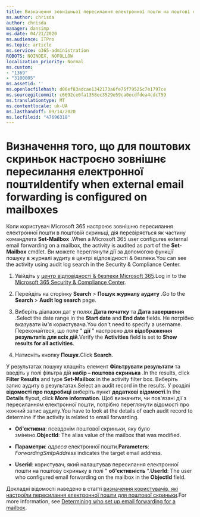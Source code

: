 ```yaml
---
title: Визначення зовнішньої пересилання електронної пошти на поштові скриньки в журналах аудиту
ms.author: chrisda
author: chrisda
manager: dansimp
ms.date: 04/21/2020
ms.audience: ITPro
ms.topic: article
ms.service: o365-administration
ROBOTS: NOINDEX, NOFOLLOW
localization_priority: Normal
ms.custom:
- "1369"
- "3100005"
ms.assetid: ''
ms.openlocfilehash: d06ef83adcae1342173a6fe75f79525c7e1797ce
ms.sourcegitcommit: c6692ce0fa1358ec3529e59ca0ecdfdea4cdc759
ms.translationtype: MT
ms.contentlocale: uk-UA
ms.lasthandoff: 09/14/2020
ms.locfileid: "47696318"
---
```

# <a name="identify-when-external-email-forwarding-is-configured-on-mailboxes"></a><span data-ttu-id="ee364-102">Визначення того, що для поштових скриньок настроєно зовнішнє пересилання електронної пошти</span><span class="sxs-lookup"><span data-stu-id="ee364-102">Identify when external email forwarding is configured on mailboxes</span></span>

<span data-ttu-id="ee364-103">Коли користувач Microsoft 365 настроює зовнішню пересилання електронної пошти в поштовій скриньці, дія перевіряється як частину командлета **Set-Mailbox** .</span><span class="sxs-lookup"><span data-stu-id="ee364-103">When a Microsoft 365 user configures external email forwarding on a mailbox, the activity is audited as part of the **Set-Mailbox** cmdlet.</span></span> <span data-ttu-id="ee364-104">Ви можете переглянути дії за допомогою функції пошуку в журналі аудиту в центрі відповідності & безпеки.</span><span class="sxs-lookup"><span data-stu-id="ee364-104">You can see the activity using audit log search in the Security & Compliance Center.</span></span>

1. <span data-ttu-id="ee364-105">Увійдіть у [центр відповідності & безпеки Microsoft 365](https://protection.office.com/).</span><span class="sxs-lookup"><span data-stu-id="ee364-105">Log in to the [Microsoft 365 Security & Compliance Center](https://protection.office.com/).</span></span>

2. <span data-ttu-id="ee364-106">Перейдіть на сторінку **Search**  >  **Пошук журналу аудиту** .</span><span class="sxs-lookup"><span data-stu-id="ee364-106">Go to the **Search** > **Audit log search** page.</span></span>

3. <span data-ttu-id="ee364-107">Виберіть діапазон дат у полях **Дата початку** та **Дата завершення** .</span><span class="sxs-lookup"><span data-stu-id="ee364-107">Select the date range in the **Start date** and **End date** fields.</span></span> <span data-ttu-id="ee364-108">Не потрібно вказувати ім'я користувача.</span><span class="sxs-lookup"><span data-stu-id="ee364-108">You don't need to specify a username.</span></span> <span data-ttu-id="ee364-109">Переконайтеся, що поле " **дії** " настроєно для **відображення результатів для всіх дій**.</span><span class="sxs-lookup"><span data-stu-id="ee364-109">Verify the **Activities** field is set to **Show results for all activities**.</span></span>

4. <span data-ttu-id="ee364-110">Натисніть кнопку **Пошук**.</span><span class="sxs-lookup"><span data-stu-id="ee364-110">Click **Search**.</span></span>

<span data-ttu-id="ee364-111">У результатах пошуку клацніть елемент **Фільтрувати результати** та введіть у полі фільтра дій **набір – поштова скринька** .</span><span class="sxs-lookup"><span data-stu-id="ee364-111">In the results, click **Filter Results** and type **Set-Mailbox** in the activity filter box.</span></span> <span data-ttu-id="ee364-112">Виберіть запис аудиту в результатах.</span><span class="sxs-lookup"><span data-stu-id="ee364-112">Select an audit record in the results.</span></span> <span data-ttu-id="ee364-113">У розділі **відомості про подробиці** виберіть пункт **додаткові відомості**.</span><span class="sxs-lookup"><span data-stu-id="ee364-113">In the **Details** flyout, click **More information**.</span></span> <span data-ttu-id="ee364-114">Щоб визначити, чи пов'язані дії з пересиланням електронної пошти, потрібно переглянути відомості про кожний запис аудиту.</span><span class="sxs-lookup"><span data-stu-id="ee364-114">You have to look at the details of each audit record to determine if the activity is related to email forwarding.</span></span>

- <span data-ttu-id="ee364-115">**Об'єктивна**: псевдонім поштової скриньки, яку було змінено.</span><span class="sxs-lookup"><span data-stu-id="ee364-115">**ObjectId**: The alias value of the mailbox that was modified.</span></span>

- <span data-ttu-id="ee364-116">**Параметри**: _адреса_ електронної пошти.</span><span class="sxs-lookup"><span data-stu-id="ee364-116">**Parameters**: _ForwardingSmtpAddress_ indicates the target email address.</span></span>

- <span data-ttu-id="ee364-117">**Userid**: користувач, який налаштував пересилання електронної пошти на поштову скриньку в полі " **об'єктивність** ".</span><span class="sxs-lookup"><span data-stu-id="ee364-117">**UserId**: The user who configured email forwarding on the mailbox in the **ObjectId** field.</span></span>

<span data-ttu-id="ee364-118">Докладні відомості наведено в статті [визначення користувачів, які настроїли пересилання електронної пошти для поштової скриньки](https://docs.microsoft.com/microsoft-365/compliance/auditing-troubleshooting-scenarios#determine-who-set-up-email-forwarding-for-a-mailbox).</span><span class="sxs-lookup"><span data-stu-id="ee364-118">For more information, see [Determining who set up email forwarding for a mailbox](https://docs.microsoft.com/microsoft-365/compliance/auditing-troubleshooting-scenarios#determine-who-set-up-email-forwarding-for-a-mailbox).</span></span>
